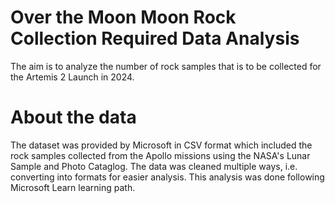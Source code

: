 # Over the Moon Moon Rock Collection Required Data Analysis
The aim is to analyze the number of rock samples that is to be collected for the Artemis 2 Launch in 2024. 

# About the data
The dataset was provided by Microsoft in CSV format which included the rock samples collected from the Apollo missions using the NASA's Lunar Sample and Photo Cataglog. The data was cleaned multiple ways, i.e. converting into formats for easier analysis. This analysis was done following Microsoft Learn learning path.

